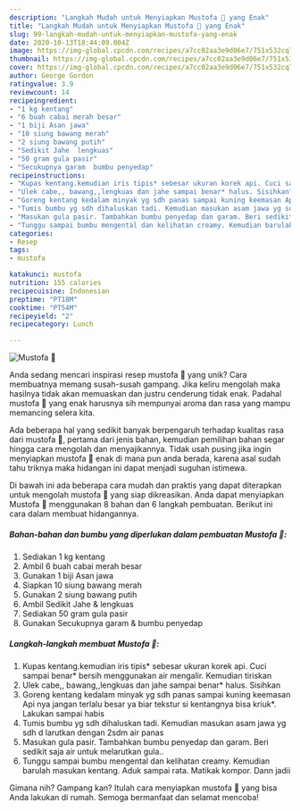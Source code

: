 ```yaml
---
description: "Langkah Mudah untuk Menyiapkan Mustofa 🥔 yang Enak"
title: "Langkah Mudah untuk Menyiapkan Mustofa 🥔 yang Enak"
slug: 99-langkah-mudah-untuk-menyiapkan-mustofa-yang-enak
date: 2020-10-13T18:44:09.004Z
image: https://img-global.cpcdn.com/recipes/a7cc02aa3e9d06e7/751x532cq70/mustofa-🥔-foto-resep-utama.jpg
thumbnail: https://img-global.cpcdn.com/recipes/a7cc02aa3e9d06e7/751x532cq70/mustofa-🥔-foto-resep-utama.jpg
cover: https://img-global.cpcdn.com/recipes/a7cc02aa3e9d06e7/751x532cq70/mustofa-🥔-foto-resep-utama.jpg
author: George Gordon
ratingvalue: 3.9
reviewcount: 14
recipeingredient:
- "1 kg kentang"
- "6 buah cabai merah besar"
- "1 biji Asan jawa"
- "10 siung bawang merah"
- "2 siung bawang putih"
- "Sedikit Jahe  lengkuas"
- "50 gram gula pasir"
- "Secukupnya garam  bumbu penyedap"
recipeinstructions:
- "Kupas kentang.kemudian iris tipis* sebesar ukuran korek api. Cuci sampai benar* bersih menggunakan air mengalir. Kemudian tiriskan"
- "Ulek cabe,, bawang,,lengkuas dan jahe sampai benar* halus. Sisihkan"
- "Goreng kentang kedalam minyak yg sdh panas sampai kuning keemasan Api nya jangan terlalu besar ya biar tekstur si kentangnya bisa kriuk*. Lakukan sampai habis"
- "Tumis bumbu yg sdh dihaluskan tadi. Kemudian masukan asam jawa yg sdh d larutkan dengan 2sdm air panas"
- "Masukan gula pasir. Tambahkan bumbu penyedap dan garam. Beri sedikit saja air untuk melarutkan gula.."
- "Tunggu sampai bumbu mengental dan kelihatan creamy. Kemudian barulah masukan kentang. Aduk sampai rata. Matikak kompor. Dann jadii"
categories:
- Resep
tags:
- mustofa

katakunci: mustofa 
nutrition: 155 calories
recipecuisine: Indonesian
preptime: "PT18M"
cooktime: "PT54M"
recipeyield: "2"
recipecategory: Lunch

---
```



![Mustofa 🥔](https://img-global.cpcdn.com/recipes/a7cc02aa3e9d06e7/751x532cq70/mustofa-🥔-foto-resep-utama.jpg)

Anda sedang mencari inspirasi resep mustofa 🥔 yang unik? Cara membuatnya memang susah-susah gampang. Jika keliru mengolah maka hasilnya tidak akan memuaskan dan justru cenderung tidak enak. Padahal mustofa 🥔 yang enak harusnya sih mempunyai aroma dan rasa yang mampu memancing selera kita.



Ada beberapa hal yang sedikit banyak berpengaruh terhadap kualitas rasa dari mustofa 🥔, pertama dari jenis bahan, kemudian pemilihan bahan segar hingga cara mengolah dan menyajikannya. Tidak usah pusing jika ingin menyiapkan mustofa 🥔 enak di mana pun anda berada, karena asal sudah tahu triknya maka hidangan ini dapat menjadi suguhan istimewa.


Di bawah ini ada beberapa cara mudah dan praktis yang dapat diterapkan untuk mengolah mustofa 🥔 yang siap dikreasikan. Anda dapat menyiapkan Mustofa 🥔 menggunakan 8 bahan dan 6 langkah pembuatan. Berikut ini cara dalam membuat hidangannya.

<!--inarticleads1-->

##### Bahan-bahan dan bumbu yang diperlukan dalam pembuatan Mustofa 🥔:

1. Sediakan 1 kg kentang
1. Ambil 6 buah cabai merah besar
1. Gunakan 1 biji Asan jawa
1. Siapkan 10 siung bawang merah
1. Gunakan 2 siung bawang putih
1. Ambil Sedikit Jahe &amp; lengkuas
1. Sediakan 50 gram gula pasir
1. Gunakan Secukupnya garam &amp; bumbu penyedap




<!--inarticleads2-->

##### Langkah-langkah membuat Mustofa 🥔:

1. Kupas kentang.kemudian iris tipis* sebesar ukuran korek api. Cuci sampai benar* bersih menggunakan air mengalir. Kemudian tiriskan
1. Ulek cabe,, bawang,,lengkuas dan jahe sampai benar* halus. Sisihkan
1. Goreng kentang kedalam minyak yg sdh panas sampai kuning keemasan Api nya jangan terlalu besar ya biar tekstur si kentangnya bisa kriuk*. Lakukan sampai habis
1. Tumis bumbu yg sdh dihaluskan tadi. Kemudian masukan asam jawa yg sdh d larutkan dengan 2sdm air panas
1. Masukan gula pasir. Tambahkan bumbu penyedap dan garam. Beri sedikit saja air untuk melarutkan gula..
1. Tunggu sampai bumbu mengental dan kelihatan creamy. Kemudian barulah masukan kentang. Aduk sampai rata. Matikak kompor. Dann jadii




Gimana nih? Gampang kan? Itulah cara menyiapkan mustofa 🥔 yang bisa Anda lakukan di rumah. Semoga bermanfaat dan selamat mencoba!

